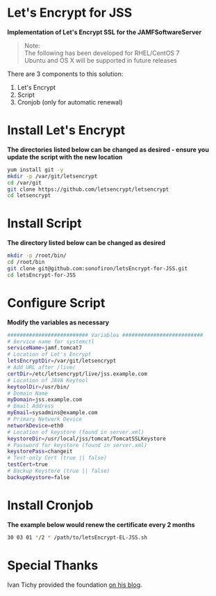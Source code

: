 # Let's Encrypt for JSS
**Implementation of Let's Encrypt SSL for the JAMFSoftwareServer**

> Note:  
> The following has been developed for RHEL/CentOS 7  
> Ubuntu and OS X will be supported in future releases  

There are 3 components to this solution:

1. Let's Encrypt
2. Script
3. Cronjob (only for automatic renewal)

# Install Let's Encrypt
**The directories listed below can be changed as desired - ensure you update the script with the new location**
```bash
yum install git -y
mkdir -p /var/git/letsencrypt
cd /var/git
git clone https://github.com/letsencrypt/letsencrypt
cd letsencrypt
```
# Install Script
**The directory listed below can be changed as desired**
```bash
mkdir -p /root/bin/
cd /root/bin
git clone git@github.com:sonofiron/letsEncrypt-for-JSS.git
cd letsEncrypt-for-JSS
```
# Configure Script
**Modify the variables as necessary**
```bash
########################## Variables ##########################
# Service name for systemctl
serviceName=jamf.tomcat7
# Location of Let's Encrypt
letsEncryptDir=/var/git/letsencrypt
# Add URL after /live/
certDir=/etc/letsencrypt/live/jss.example.com
# Location of JAVA Keytool
keytoolDir=/usr/bin/
# Domain Name
myDomain=jss.example.com
# Email Address
myEmail=sysadmins@example.com
# Primary Network Device
networkDevice=eth0
# Location of keystore (found in server.xml)
keystoreDir=/usr/local/jss/tomcat/TomcatSSLKeystore
# Password for keystore (found in server.xml)
keystorePass=changeit
# Test-only Cert (true || false)
testCert=true
# Backup Keystore (true || false)
backupKeystore=false
```

# Install Cronjob
**The example below would renew the certificate every 2 months**
```bash
30 03 01 */2 * /path/to/letsEncrypt-EL-JSS.sh
```

# Special Thanks
Ivan Tichy provided the foundation [on his blog](http://blog.ivantichy.cz/blogpost/view/74).
